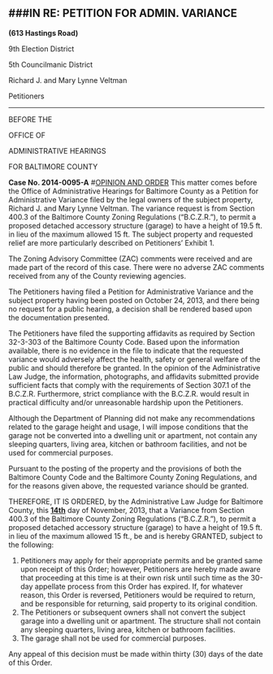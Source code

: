 ###IN RE: PETITION FOR ADMIN. VARIANCE
---
**(613 Hastings Road)**

9th Election District

5th Councilmanic District

Richard J. and Mary Lynne Veltman

Petitioners

---
BEFORE THE

OFFICE OF 

ADMINISTRATIVE HEARINGS

FOR BALTIMORE COUNTY

**Case No. 2014-0095-A**
#<u>OPINION AND ORDER</u>
This matter comes before the Office of Administrative Hearings for Baltimore County as a Petition for Administrative Variance filed by the legal owners of the subject property, Richard J. and Mary Lynne Veltman. The variance request is from Section 400.3 of the Baltimore County Zoning Regulations (“B.C.Z.R.”), to permit a proposed detached accessory structure (garage) to have a height of 19.5 ft. in lieu of the maximum allowed 15 ft. The subject property and requested relief are more particularly described on Petitioners’ Exhibit 1.
The Zoning Advisory Committee (ZAC) comments were received and are made part of the record of this case. There were no adverse ZAC comments received from any of the County reviewing agencies.
The Petitioners having filed a Petition for Administrative Variance and the subject property having been posted on October 24, 2013, and there being no request for a public hearing, a decision shall be rendered based upon the documentation presented.
The Petitioners have filed the supporting affidavits as required by Section 32-3-303 of the Baltimore County Code. Based upon the information available, there is no evidence in the file to indicate that the requested variance would adversely affect the health, safety or general welfare of the public and should therefore be granted. In the opinion of the Administrative Law Judge, the information, photographs, and affidavits submitted provide sufficient facts that comply with the requirements of Section 307.1 of the B.C.Z.R. Furthermore, strict compliance with the B.C.Z.R. would result in practical difficulty and/or unreasonable hardship upon the Petitioners.
Although the Department of Planning did not make any recommendations related to the garage height and usage, I will impose conditions that the garage not be converted into a dwelling unit or apartment, not contain any sleeping quarters, living area, kitchen or bathroom facilities, and not be used for commercial purposes.
Pursuant to the posting of the property and the provisions of both the Baltimore County Code and the Baltimore County Zoning Regulations, and for the reasons given above, the requested variance should be granted.
THEREFORE, IT IS ORDERED, by the Administrative Law Judge for Baltimore County, this **<u>14th</u>** day of November, 2013, that a Variance from Section 400.3 of the Baltimore County Zoning Regulations (“B.C.Z.R.”), to permit a proposed detached accessory structure (garage) to have a height of 19.5 ft. in lieu of the maximum allowed 15 ft., be and is hereby GRANTED, subject to the following:
1. Petitioners may apply for their appropriate permits and be granted same upon receipt of this Order; however, Petitioners are hereby made aware that proceeding at this time is at their own risk until such time as the 30-day appellate process from this Order has expired. If, for whatever reason, this Order is reversed, Petitioners would be required to return, and be responsible for returning, said property to its original condition.
2. The Petitioners or subsequent owners shall not convert the subject garage into a dwelling unit or apartment. The structure shall not contain any sleeping quarters, living area, kitchen or bathroom facilities.
3. The garage shall not be used for commercial purposes.

Any appeal of this decision must be made within thirty (30) days of the date of this Order. 